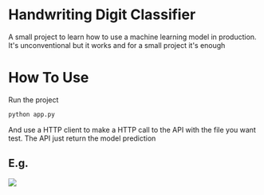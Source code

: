 # Handwriting Digit Classifier

A small project to learn how to use a machine learning model in production.
It's unconventional but it works and for a small project it's enough

# How To Use

Run the project

```bash
python app.py
```

And use a HTTP client to make a HTTP call to the API with the file you want test.
The API just return the model prediction

## E.g.

![]('https://github.com/MENT3/handwritten-digit-classifier/blob/main/doc/postman.png')
